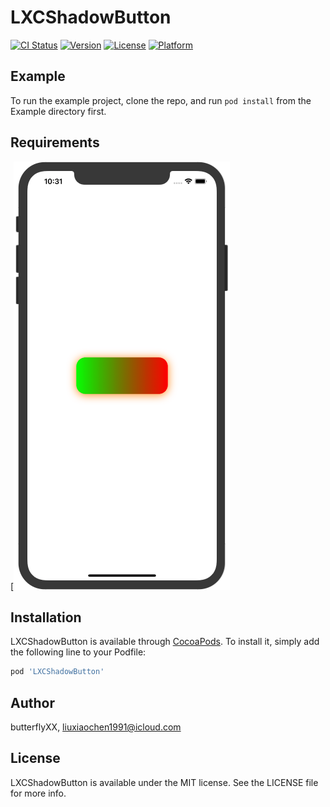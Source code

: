 # LXCShadowButton

[![CI Status](https://img.shields.io/travis/butterflyXX/LXCShadowButton.svg?style=flat)](https://travis-ci.org/butterflyXX/LXCShadowButton)
[![Version](https://img.shields.io/cocoapods/v/LXCShadowButton.svg?style=flat)](https://cocoapods.org/pods/LXCShadowButton)
[![License](https://img.shields.io/cocoapods/l/LXCShadowButton.svg?style=flat)](https://cocoapods.org/pods/LXCShadowButton)
[![Platform](https://img.shields.io/cocoapods/p/LXCShadowButton.svg?style=flat)](https://cocoapods.org/pods/LXCShadowButton)

## Example

To run the example project, clone the repo, and run `pod install` from the Example directory first.

## Requirements

[![](https://github.com/butterflyXX/LXCSource/blob/master/LXCShadowButton/QQ20190514-103141.png)

## Installation

LXCShadowButton is available through [CocoaPods](https://cocoapods.org). To install
it, simply add the following line to your Podfile:

```ruby
pod 'LXCShadowButton'
```

## Author

butterflyXX, liuxiaochen1991@icloud.com

## License

LXCShadowButton is available under the MIT license. See the LICENSE file for more info.
